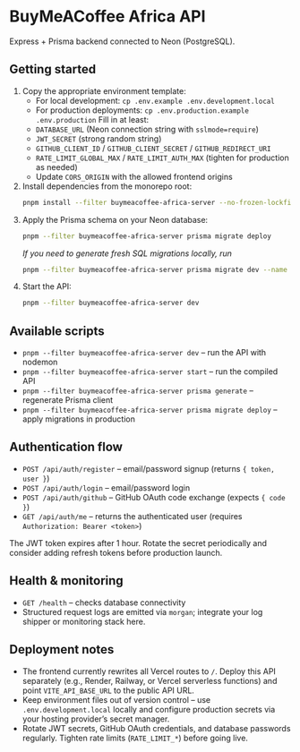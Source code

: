 # BuyMeACoffee Africa API

Express + Prisma backend connected to Neon (PostgreSQL).

## Getting started

1. Copy the appropriate environment template:
   - For local development: `cp .env.example .env.development.local`
   - For production deployments: `cp .env.production.example .env.production`
   Fill in at least:
   - `DATABASE_URL` (Neon connection string with `sslmode=require`)
   - `JWT_SECRET` (strong random string)
   - `GITHUB_CLIENT_ID` / `GITHUB_CLIENT_SECRET` / `GITHUB_REDIRECT_URI`
   - `RATE_LIMIT_GLOBAL_MAX` / `RATE_LIMIT_AUTH_MAX` (tighten for production as needed)
   - Update `CORS_ORIGIN` with the allowed frontend origins
2. Install dependencies from the monorepo root:
   ```bash
   pnpm install --filter buymeacoffee-africa-server --no-frozen-lockfile
   ```
3. Apply the Prisma schema on your Neon database:
   ```bash
   pnpm --filter buymeacoffee-africa-server prisma migrate deploy
   ```
   _If you need to generate fresh SQL migrations locally, run_
   ```bash
   pnpm --filter buymeacoffee-africa-server prisma migrate dev --name init
   ```
4. Start the API:
   ```bash
   pnpm --filter buymeacoffee-africa-server dev
   ```

## Available scripts

- `pnpm --filter buymeacoffee-africa-server dev` – run the API with nodemon
- `pnpm --filter buymeacoffee-africa-server start` – run the compiled API
- `pnpm --filter buymeacoffee-africa-server prisma generate` – regenerate Prisma client
- `pnpm --filter buymeacoffee-africa-server prisma migrate deploy` – apply migrations in production

## Authentication flow

- `POST /api/auth/register` – email/password signup (returns `{ token, user }`)
- `POST /api/auth/login` – email/password login
- `POST /api/auth/github` – GitHub OAuth code exchange (expects `{ code }`)
- `GET /api/auth/me` – returns the authenticated user (requires `Authorization: Bearer <token>`)

The JWT token expires after 1 hour. Rotate the secret periodically and consider adding refresh tokens before production launch.

## Health & monitoring

- `GET /health` – checks database connectivity
- Structured request logs are emitted via `morgan`; integrate your log shipper or monitoring stack here.

## Deployment notes

- The frontend currently rewrites all Vercel routes to `/`. Deploy this API separately (e.g., Render, Railway, or Vercel serverless functions) and point `VITE_API_BASE_URL` to the public API URL.
- Keep environment files out of version control – use `.env.development.local` locally and configure production secrets via your hosting provider’s secret manager.
- Rotate JWT secrets, GitHub OAuth credentials, and database passwords regularly. Tighten rate limits (`RATE_LIMIT_*`) before going live.
